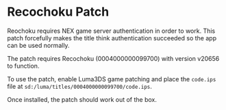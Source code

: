 # Recochoku Patch

Reochoku requires NEX game server authentication in order to work. This patch forcefully makes the title think authentication succeeded so the app can be used normally.

The patch requires Recochoku (0004000000099700) with version v20656 to function.

To use the patch, enable Luma3DS game patching and place the `code.ips` file at `sd:/luma/titles/0004000000099700/code.ips`.

Once installed, the patch should work out of the box.
